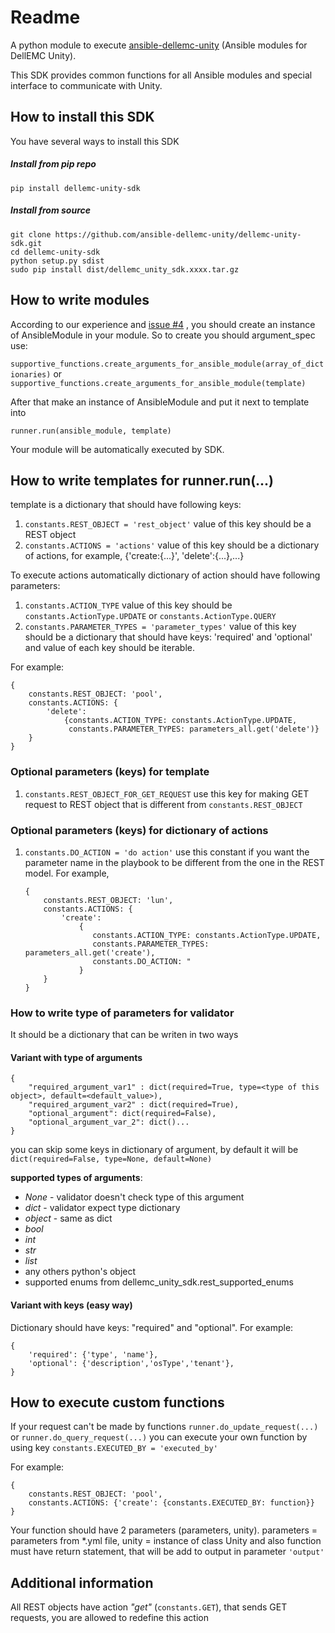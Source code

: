 # Readme

A python module to execute [ansible-dellemc-unity](https://github.com/ansible-dellemc-unity/ansible-dellemc-unity) (Ansible modules for DellEMC Unity).

This SDK provides common functions for all Ansible modules and special interface to communicate with Unity.

## How to install this SDK

You have several ways to install this SDK

##### Install from pip repo
``pip install dellemc-unity-sdk``

##### Install from source

    git clone https://github.com/ansible-dellemc-unity/dellemc-unity-sdk.git
    cd dellemc-unity-sdk
    python setup.py sdist
    sudo pip install dist/dellemc_unity_sdk.xxxx.tar.gz

## How to write modules

According to our experience and [issue #4](https://github.com/ansible-dellemc-unity/dellemc-unity-sdk/issues/4) , 
you should create an instance of AnsibleModule in your module. So to create you should argument_spec use:

``supportive_functions.create_arguments_for_ansible_module(array_of_dictionaries)`` or 
``supportive_functions.create_arguments_for_ansible_module(template)``

After that make an instance of AnsibleModule and put it next to template into

``runner.run(ansible_module, template)``

Your module will be automatically executed by SDK.

## How to write templates for runner.run(...)

template is a dictionary that should have following keys:

1. ``constants.REST_OBJECT = 'rest_object'`` value of this key should be a REST object
2. ``constants.ACTIONS = 'actions'`` value of this key should be a dictionary of actions,
for example, {'create:{...}', 'delete':{...},...}

To execute actions automatically dictionary of action should have following parameters:

1. ``constants.ACTION_TYPE`` value of this key should be ``constants.ActionType.UPDATE`` or ``constants.ActionType.QUERY``
2. ``constants.PARAMETER_TYPES = 'parameter_types'`` value of this key should be a dictionary that should have keys:
'required' and 'optional' and value of each key should be iterable.

For example:

    {
        constants.REST_OBJECT: 'pool',
        constants.ACTIONS: {
            'delete':
                {constants.ACTION_TYPE: constants.ActionType.UPDATE,
                 constants.PARAMETER_TYPES: parameters_all.get('delete')}
        }
    }

### Optional parameters (keys) for template

1. ``constants.REST_OBJECT_FOR_GET_REQUEST`` use this key for making GET request to REST
 object that is different from ``constants.REST_OBJECT``

### Optional parameters (keys) for dictionary of actions

1. ``constants.DO_ACTION = 'do action'`` use this constant if you want the parameter name in the playbook to 
be different from the one in the REST model. For example,
 
       {
           constants.REST_OBJECT: 'lun',
           constants.ACTIONS: {
               'create':
                   {
                      constants.ACTION_TYPE: constants.ActionType.UPDATE,
                      constants.PARAMETER_TYPES: parameters_all.get('create'),
                      constants.DO_ACTION: "
                   }
           }
       }    

### How to write type of parameters for validator

It should be a dictionary that can be writen in two ways

#### Variant with type of arguments

    {
        "required_argument_var1" : dict(required=True, type=<type of this object>, default=<default_value>),
        "required_argument_var2" : dict(required=True),
        "optional_argument": dict(required=False),
        "optional_argument_var_2": dict()... 
    }
    
you can skip some keys in dictionary of argument, by default it will be 
``dict(required=False, type=None, default=None)``

**supported types of arguments**:

* _None_ - validator doesn't check type of this argument
* _dict_ - validator expect type dictionary
* _object_ - same as dict
* _bool_
* _int_
* _str_
* _list_
* any others python's object
* supported enums from dellemc_unity_sdk.rest_supported_enums

#### Variant with keys (easy way)

Dictionary should have keys: "required" and "optional". For example: 

    {
        'required': {'type', 'name'},
        'optional': {'description','osType','tenant'},
    }

## How to execute custom functions

If your request can't be made by functions ``runner.do_update_request(...)`` or ``runner.do_query_request(...)`` you can
execute your own function by using key ``constants.EXECUTED_BY = 'executed_by'``

For example:

    {
        constants.REST_OBJECT: 'pool',
        constants.ACTIONS: {'create': {constants.EXECUTED_BY: function}}
    }

Your function should have 2 parameters (parameters, unity). parameters = parameters from *.yml file, 
unity = instance of class Unity and also function must have return statement, 
that will be add to output in parameter ``'output'``

## Additional information

All REST objects have action _"get"_ (``constants.GET``), that sends GET requests, you are allowed to redefine this action 


